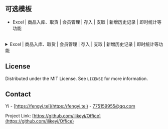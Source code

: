 <a name="readme-top"></a>
可选模板
-
 * Excel | 商品入库、取货 | 会员管理 | 存入 | 支取 | 新增历史记录 | 即时统计等功能
<br>

<details>
  <summary>Excel | 商品入库、取货 | 会员管理 | 存入 | 支取 | 新增历史记录 | 即时统计等功能</summary>

<h4><pre>首次使用和功能演示</pre></h4>

[哔哩哔哩](https://www.bilibili.com/video/BV1Mc411i7GF) | [西瓜视频](https://www.ixigua.com/7308814306693513728) | [腾讯视频](https://v.qq.com/x/page/u3531u10ns8.html) | [Youtube](https://youtu.be/tRwT80LVngY)
<br><br>

<h4><pre>先决条件</pre></h4>
<ul>可选使用 Office 365、Office 2024、Office 2021、Office 2019、Office 2016、Office 2013、Office 2010 或支持插入新行时自动继承上行公式的办公软件</ul>
<ul>启用 VBA 后：不受限制的使用所有功能</ul>
<ul>未启用 VBA 或不包含 VBA 时：1. 部分功能受限；2. 工作表受限：新增入库取货、新增会员</ul>
<ul>协作：建议您使用 OneDrive，将 Latest.xlsm 存储到网盘里，其它终端设备可直接同步操作</ul>
<ul>使用 iPad、IOS、Android 等终端，安装 Microsoft Excel 办公软件即可享受协作</ul>
<br>

<h4><pre>主要功能：</pre></h4>
<h4><pre>商品</pre></h4>
<ul>支持 40 项商品管理</ul>
<ul>设置可用商品后，隐藏会员详细信息、历史记录里未使用的商品</ul>
<ul>有同等价位时，你难道不会当他为同一商品吗？</ul>
<br>

<h4><pre>入库 | 取货</pre></h4>
<ul>入库：新增后，在设置界面可查看统计</ul>
<ul>取货：盘点时冲正及快速取货，在设置界面可查看统计</ul>
<ul>  A 软件销售 666 件，B 软件销售 333，你不会添加二条取货 666、333 吗？这不就统计其它平台的数据了？</ul>
<br>

<h4><pre>会员</pre></h4>
<ul>可添加：姓氏、名字、性别、身份证号码、年龄、电话、Email、家庭住址、备注等，可隐藏不常用的项</ul>
<br>

<h4><pre>员工</pre></h4>
<ul>设置员工姓名、联系电话，设置首选员工</ul>
<br>


<h4><pre>启用 VBA 后以下功能将可用</pre></h4>

<h4><pre>设置</pre></h4>
<ul>第四步：添加会员时必填、添加后允许新增存入（通过了新增会员时验证项后，将插入一条新的历史记录存入）</ul>
<ul>第七步：必须填单位</ul>
<br>

<h4><pre>历史记录</pre></h4>
<ul>在会员详细信息里，选择会员后可点击“存入”或“支取”，快速新增一条到历史记录里</ul>
<ul>技巧：不管是点“新增存入”或“新增支取”，在历史记录里选择类型更改</ul>
<br>

<h4><pre>工作表</pre></h4>
<ul>新增入库取货、新增会员将可用</ul>
<br>

<h4><pre>打开表</pre></h4>
<ul>重置工作表新增商品、入库取货、新增会员里错误信息、即时校验等</ul>
<br>

<h4><pre>选择表</pre></h4>
<ul>自动添加“热键、清除热键”，重置：错误、即时校验等</ul>
<br>

<h4><pre>填充</pre></h4>
<ul>设置首选员工后，自动填充到所有员工列表</ul>
<br>

<h4><pre>安全</pre></h4>
<ul>新增“商品入库取货”、“新增会员”后，自动插入公式和数据校验，初始化功能。</ul>
<br>

<h4><pre>快捷键</pre></h4>
<ul>Ctrl+Shift + M：获得当前日期和时间后，插入或更新到“时间”行（入库取货、会员详细信息、历史记录有效）</ul>
<ul>Ctrl+Shift + A：历史记录 - 新增，自动填存入（仅在会员详细信息有效）</ul>
<ul>Ctrl+Shift + Q：历史记录 - 新增，自动填支取（仅在会员详细信息有效）</ul>
<br>

<h4><pre>使用须知</pre></h4>
<ul>所有密码为空</ul>
<ul>建议你定期下载最新版，以保持到最新</ul>
<ul>前往 https://github.com/ilikeyi/Office 或 https://fengyi.tel/go/storage 下载后，</ul>
<ul>1. 点击文件右键，选择属性，解除文件锁定</ul>
<ul>2. 启用编辑</ul>
<ul>3. 启用内容</ul>
<ul>4. 启用 VBA 宏功能</ul>

<p align="right">(<a href="#readme-top">返回顶部</a>)</p>
</details>


## License

Distributed under the MIT License. See `LICENSE` for more information.


## Contact

Yi - [https://fengyi.tel](https://fengyi.tel) - 775159955@qq.com

Project Link: [https://github.com/ilikeyi/Office](https://github.com/ilikeyi/Office)
